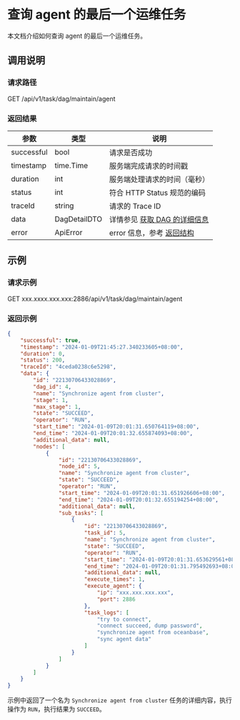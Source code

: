 # 查询 agent 的最后一个运维任务

本文档介绍如何查询 agent 的最后一个运维任务。

## 调用说明

### 请求路径

GET /api/v1/task/dag/maintain/agent

### 返回结果

| 参数 | 类型 | 说明 |
| --- | --- | --- |
| successful | bool | 请求是否成功 |
| timestamp | time.Time | 服务端完成请求的时间戳 |
| duration | int | 服务端处理请求的时间（毫秒） |
| status | int | 符合 HTTP Status 规范的编码 |
| traceId | string | 请求的 Trace ID |
| data | DagDetailDTO | 详情参见 [获取 DAG 的详细信息](2000.get-dag-detail.md) |
| error | ApiError | error 信息，参考 [返回结构](100.api-call-intro.md##返回结构) |

## 示例

### 请求示例

GET xxx.xxxx.xxx.xxx:2886/api/v1/task/dag/maintain/agent

### 返回示例

```json
{
    "successful": true,
    "timestamp": "2024-01-09T21:45:27.340233605+08:00",
    "duration": 0,
    "status": 200,
    "traceId": "4ceda0238c6e5298",
    "data": {
        "id": "22130706433028869",
        "dag_id": 4,
        "name": "Synchronize agent from cluster",
        "stage": 1,
        "max_stage": 1,
        "state": "SUCCEED",
        "operator": "RUN",
        "start_time": "2024-01-09T20:01:31.650764119+08:00",
        "end_time": "2024-01-09T20:01:32.655874093+08:00",
        "additional_data": null,
        "nodes": [
            {
                "id": "22130706433028869",
                "node_id": 5,
                "name": "Synchronize agent from cluster",
                "state": "SUCCEED",
                "operator": "RUN",
                "start_time": "2024-01-09T20:01:31.651926606+08:00",
                "end_time": "2024-01-09T20:01:32.655194254+08:00",
                "additional_data": null,
                "sub_tasks": [
                    {
                        "id": "22130706433028869",
                        "task_id": 5,
                        "name": "Synchronize agent from cluster",
                        "state": "SUCCEED",
                        "operator": "RUN",
                        "start_time": "2024-01-09T20:01:31.653629561+08:00",
                        "end_time": "2024-01-09T20:01:31.795492693+08:00",
                        "additional_data": null,
                        "execute_times": 1,
                        "execute_agent": {
                            "ip": "xxx.xxx.xxx.xxx",
                            "port": 2886
                        },
                        "task_logs": [
                            "try to connect",
                            "connect succeed, dump password",
                            "synchronize agent from oceanbase",
                            "sync agent data"
                        ]
                    }
                ]
            }
        ]
    }
}
```

示例中返回了一个名为 `Synchronize agent from cluster` 任务的详细内容，执行操作为 `RUN`，执行结果为 `SUCCEED`。
